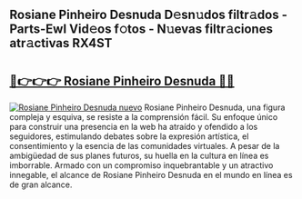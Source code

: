 ## Rosiane Pinheiro Desnuda D𝚎sn𝚞dos filtr𝚊dos - Parts-EwI Vid𝚎os f𝚘tos - N𝚞evas filtr𝚊ciones atr𝚊ctivas RX4ST

# <h2><a href="http://mb4v9l.tromn.icu/?c=Rosiane+Pinheiro+Desnuda">🔗👉👉👉 Rosiane Pinheiro Desnuda 🔗🔗</a></h2>

[![Rosiane Pinheiro Desnuda nuevo](https://i.imgur.com/pEAQMta.gif)](http://mb4v9l.tromn.icu/?c=Rosiane+Pinheiro+Desnuda)
Rosiane Pinheiro Desnuda, una figura compleja y esquiva, se resiste a la comprensión fácil. Su enfoque único para construir una presencia en la web ha atraído y ofendido a los seguidores, estimulando debates sobre la expresión artística, el consentimiento y la esencia de las comunidades virtuales. A pesar de la ambigüedad de sus planes futuros, su huella en la cultura en línea es imborrable. Armado con un compromiso inquebrantable y un atractivo innegable, el alcance de Rosiane Pinheiro Desnuda en el mundo en línea es de gran alcance.
